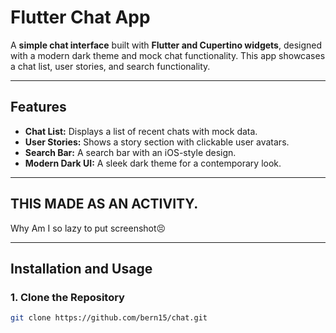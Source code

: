 # Flutter Chat App

A **simple chat interface** built with **Flutter and Cupertino widgets**, designed with a modern dark theme and mock chat functionality. This app showcases a chat list, user stories, and search functionality.

---

## Features

- **Chat List:** Displays a list of recent chats with mock data.
- **User Stories:** Shows a story section with clickable user avatars.
- **Search Bar:** A search bar with an iOS-style design.
- **Modern Dark UI:** A sleek dark theme for a contemporary look.

---

## THIS MADE AS AN ACTIVITY.
Why Am I so lazy to put screenshot😣

---

## Installation and Usage

### 1. Clone the Repository
   ```bash
   git clone https://github.com/bern15/chat.git
